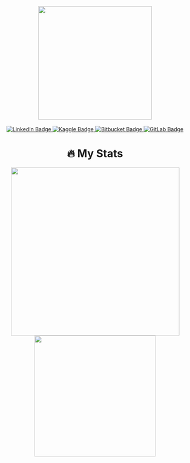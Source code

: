 
<!--<img src="https://komarev.com/ghpvc/?username=zby-zy&style=flat-square&color=blue" alt=""/>-->

<!--
<div id="header" align="center">
  <img src="https://media.giphy.com/media/M9gbBd9nbDrOTu1Mqx/giphy.gif" width="100"/>
</div>
-->
<div id="header" align="center">
  <img src="https://user-images.githubusercontent.com/85934122/215295344-5698b514-c050-4e15-a340-0e94621f6c76.png" width="300"/>
</div>
<!--
<div id="header" align="center">
  <img src="https://user-images.githubusercontent.com/85934122/160682626-c5bd6837-12ea-4a5f-a819-51be154b8f96.png" width="200"/>
</div>-->

<br>

<div id="badges" align="center">
  <a href="https://www.linkedin.com/in/zynbbayrak/">
    <img src="https://img.shields.io/badge/LinkedIn-lightgray?style=for-the-badge&logo=linkedin&logoColor=white" alt="LinkedIn Badge"/>
  </a>
  <a href="https://www.kaggle.com/zeynebbayrak">
    <img src="https://img.shields.io/badge/Kaggle-lightgray?style=for-the-badge&logo=kaggle&logoColor=white" alt="Kaggle Badge"/>
  </a>
  <a href="https://bitbucket.org/zynbbayrak/">
    <img src="https://img.shields.io/badge/Bitbucket-lightgray?style=for-the-badge&logo=bitbucket&logoColor=white" alt="Bitbucket Badge"/>
  </a>
  <a href="https://gitlab.com/zby-zy">
    <img src="https://img.shields.io/badge/GitLab-lightgray?style=for-the-badge&logo=gitlab&logoColor=white" alt="GitLab Badge"/>
  </a>
  


<!--
# Tools
<img src="https://user-images.githubusercontent.com/85934122/153268295-0105f8a4-7491-437e-b566-3f4ecbd113c8.png" width="150">     <img src="https://user-images.githubusercontent.com/85934122/153270262-1b5beb83-3cba-4008-92b1-dac9ed972017.png"  width="150"> <img src="https://user-images.githubusercontent.com/85934122/153312799-4e364e21-f293-44d5-ae28-e3bba69f9042.png" width="200"> <img src="https://user-images.githubusercontent.com/85934122/153312984-20169f9d-9cd5-4511-ba4a-5968ce522af8.png" width="200">  <img src="https://user-images.githubusercontent.com/85934122/153314028-15b7229a-3f6f-404d-809c-eb98ed325d74.png" width="100">
-->
<!--
# Development Software
<img src="https://user-images.githubusercontent.com/85934122/153375203-b1c36896-3ec7-445b-a1bc-efa515b31493.png" width="65"> <img src="https://user-images.githubusercontent.com/85934122/153376586-991a332a-efec-41b3-ac93-a3f55f876fef.png" width="70">   <img src="https://user-images.githubusercontent.com/85934122/153376929-87cc029c-f9ab-48b1-9782-f2349c1a4f41.png" width="70"> <img src="https://user-images.githubusercontent.com/85934122/153377359-8e87b359-2838-4c15-b063-0d29673384c0.png" width="70"> <img src="https://user-images.githubusercontent.com/85934122/153378562-41cf30e1-da53-42b4-b0c5-8d293b8b3b3a.png" width="70"> <img src="https://user-images.githubusercontent.com/85934122/153378872-64e3ff57-6e38-4069-ae7c-f0b4513ddf13.png" width="70"> <img src="https://user-images.githubusercontent.com/85934122/153379945-dc26fcab-9348-4f51-a987-f6a5da761c39.png" width="70"> <img src="https://user-images.githubusercontent.com/85934122/153380600-a14d547c-c50c-4c91-b374-50a95259903d.png" width="70"> <img src="https://user-images.githubusercontent.com/85934122/153380902-4e89e57b-7349-43fc-9eb0-9c8577ee2950.png" width="65"> <img src="https://user-images.githubusercontent.com/85934122/153945172-46ba07e9-22b3-486a-b069-3d58a902a2ef.png" width="70"> <img src="https://user-images.githubusercontent.com/85934122/153945386-abd66e20-d666-4ad2-8f86-9ff86a69c7f8.png" width="70">
-->
<!--
# Platforms
<img src="https://user-images.githubusercontent.com/85934122/153396245-3baa964b-475e-4233-b737-70104b4f824b.png" width="55">     <img src="https://user-images.githubusercontent.com/85934122/153395527-210bd681-d540-4615-8f3a-354ade0da167.png" width="55"> <img src="https://user-images.githubusercontent.com/85934122/153395871-23a381bc-7d2a-4131-885d-bf3b7a1a8e25.png" width="55">
-->
# :fire: My Stats

<div>
<img src="http://github-readme-streak-stats.herokuapp.com?user=zby-zy&theme=dark&background=000000" width="445">
<img src="https://github-readme-stats.vercel.app/api/top-langs/?username=zby-zy&layout=compact&theme=vision-friendly-dark" width="320">
<!--
[![GitHub Streak](http://github-readme-streak-stats.herokuapp.com?user=zby-zy&theme=dark&background=000000)](https://git.io/streak-stats) [![Top Langs](https://github-readme-stats.vercel.app/api/top-langs/?username=zby-zy&layout=compact&theme=vision-friendly-dark)](https://github.com/anuraghazra/github-readme-stats)-->
  
</div>

